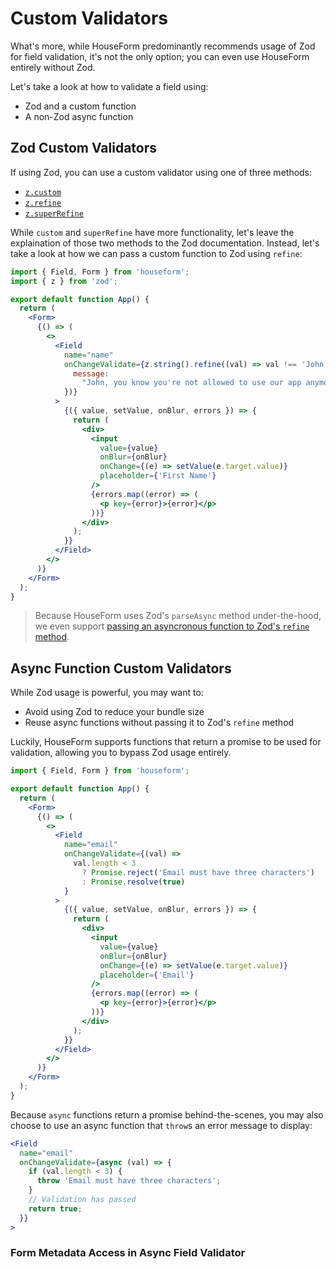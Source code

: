 # Custom Validators

What's more, while HouseForm predominantly recommends usage of Zod for field validation, it's not the only option; you can even use HouseForm entirely without Zod.

Let's take a look at how to validate a field using:

- Zod and a custom function
- A non-Zod async function

## Zod Custom Validators

If using Zod, you can use a custom validator using one of three methods:

- [`z.custom`](https://github.com/colinhacks/zod#custom-schemas)
- [`z.refine`](https://github.com/colinhacks/zod#refine)
- [`z.superRefine`](https://github.com/colinhacks/zod#superrefine)

While `custom` and `superRefine` have more functionality, let's leave the explaination of those two methods to the Zod documentation. Instead, let's take a look at how we can pass a custom function to Zod using `refine`:

```jsx
import { Field, Form } from 'houseform';
import { z } from 'zod';

export default function App() {
  return (
    <Form>
      {() => (
        <>
          <Field
            name="name"
            onChangeValidate={z.string().refine((val) => val !== 'John', {
              message:
                "John, you know you're not allowed to use our app anymore",
            })}
          >
            {({ value, setValue, onBlur, errors }) => {
              return (
                <div>
                  <input
                    value={value}
                    onBlur={onBlur}
                    onChange={(e) => setValue(e.target.value)}
                    placeholder={'First Name'}
                  />
                  {errors.map((error) => (
                    <p key={error}>{error}</p>
                  ))}
                </div>
              );
            }}
          </Field>
        </>
      )}
    </Form>
  );
}
```

> Because HouseForm uses Zod's `parseAsync` method under-the-hood, we even support [passing an asyncronous function to Zod's `refine` method](https://github.com/colinhacks/zod#asynchronous-refinements).

<ClickToIFrame title="HouseForm Zod Refine StackBlitz Example" src="https://stackblitz.com/edit/houseform-v1-example-zod-refine?file=App.tsx"/>

## Async Function Custom Validators

While Zod usage is powerful, you may want to:

- Avoid using Zod to reduce your bundle size
- Reuse async functions without passing it to Zod's `refine` method

Luckily, HouseForm supports functions that return a promise to be used for validation, allowing you to bypass Zod usage entirely.

```jsx
import { Field, Form } from 'houseform';

export default function App() {
  return (
    <Form>
      {() => (
        <>
          <Field
            name="email"
            onChangeValidate={(val) =>
              val.length < 3
                ? Promise.reject('Email must have three characters')
                : Promise.resolve(true)
            }
          >
            {({ value, setValue, onBlur, errors }) => {
              return (
                <div>
                  <input
                    value={value}
                    onBlur={onBlur}
                    onChange={(e) => setValue(e.target.value)}
                    placeholder={'Email'}
                  />
                  {errors.map((error) => (
                    <p key={error}>{error}</p>
                  ))}
                </div>
              );
            }}
          </Field>
        </>
      )}
    </Form>
  );
}
```

Because `async` functions return a promise behind-the-scenes, you may also choose to use an async function that `throw`s an error message to display:

```jsx
<Field
  name="email"
  onChangeValidate={async (val) => {
    if (val.length < 3) {
      throw 'Email must have three characters';
    }
    // Validation has passed
    return true;
  }}
>
```

### Form Metadata Access in Async Field Validator

 
